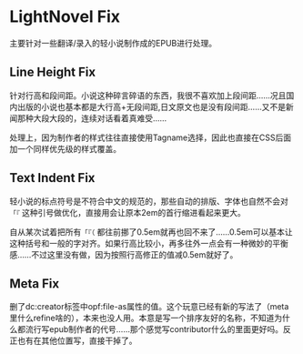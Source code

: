 # LightNovel Fix
主要针对一些翻译/录入的轻小说制作成的EPUB进行处理。
## Line Height Fix
针对行高和段间距。小说这种碎言碎语的东西，我很不喜欢加上段间距……况且国内出版的小说也基本都是大行高+无段间距,日文原文也是没有段间距……又不是新闻那种大段大段的，连续对话看着真难受……

处理上，因为制作者的样式往往直接使用Tagname选择，因此也直接在CSS后面加一个同样优先级的样式覆盖。

## Text Indent Fix
轻小说的标点符号是不符合中文的规范的，那些自动的排版、字体也自然不会对 ```「『``` 这种引号做优化，直接用会让原本2em的首行缩进看起来更大。

自从某次试着把所有```「『（``` 都往前挪了0.5em就再也回不来了……0.5em可以基本让这种括号和一般的字对齐。如果行高比较小，再多往外一点会有一种微妙的平衡感……不过这里没有做，因为按照行高修正的值减0.5em就好了。

## Meta Fix
删了dc:creator标签中opf:file-as属性的值。这个玩意已经有新的写法了（meta里什么refine啥的），本来也没人用。本意是写一个排序友好的名称，不知道为什么都流行写epub制作者的代号……那个感觉写contributor什么的里面更好吗。反正也有在其他位置写，直接干掉了。
